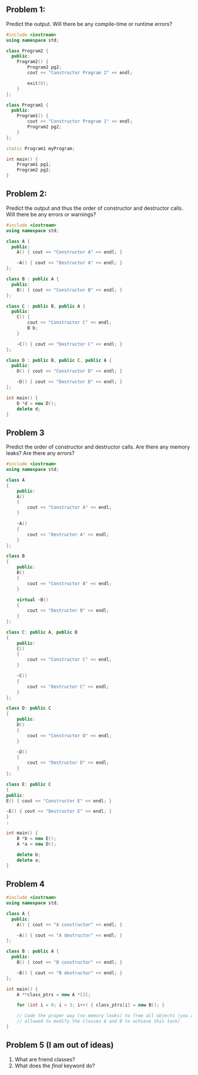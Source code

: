 ## Problem 1:
Predict the output. Will there be any compile-time or runtime errors?
```cpp
#include <iostream>
using namespace std;

class Program2 {
  public:
    Program2() {
        Program2 pg2;
        cout << "Constructor Program 2" << endl;

        exit(0);
    }
};

class Program1 {
  public:
    Program1() {
        cout << "Constructor Program 1" << endl;
        Program2 pg2;
    }
};

static Program1 myProgram;

int main() {
    Program1 pg1;
    Program2 pg2;
}
```

## Problem 2:
Predict the output and thus the order of constructor and destructor calls. Will there be any errors or warnings?
```cpp
#include <iostream>
using namespace std;

class A {
  public:
    A() { cout << "Constructor A" << endl; }

    ~A() { cout << "Destructor A" << endl; }
};

class B : public A {
  public:
    B() { cout << "Constructor B" << endl; }
};

class C : public B, public A {
  public:
    C() {
        cout << "Constructor C" << endl;
        B b;
    }

    ~C() { cout << "Destructor C" << endl; }
};

class D : public B, public C, public A {
  public:
    D() { cout << "Constructor D" << endl; }

    ~D() { cout << "Destructor D" << endl; }
};

int main() {
    D *d = new D();
    delete d;
}
```
## Problem 3
Predict the order of constructor and destructor calls. Are there any memory leaks? Are there any errors?
```cpp
#include <iostream>
using namespace std;

class A
{
    public:
    A()
    {
        cout << "Constructor A" << endl;
    }

    ~A()
    {
        cout << "Destructor A" << endl;
    }
};

class B
{
    public:
    B()
    {
        cout << "Constructor B" << endl;
    }

    virtual ~B()
    {
        cout << "Destructor B" << endl;
    }
};

class C: public A, public B
{
    public:
    C()
    {
        cout << "Constructor C" << endl;
    }

    ~C()
    {
        cout << "Destructor C" << endl;
    }
};

class D: public C
{
    public:
    D()
    {
        cout << "Constructor D" << endl;
    }

    ~D()
    {
        cout << "Destructor D" << endl;
    }
};

class E: public C
{
public:
E() { cout << "Constructor E" << endl; }

~E() { cout << "Destructor E" << endl; }
}
;

int main() {
    B *b = new E();
    A *a = new D();

    delete b;
    delete a;
}
```

## Problem 4
```cpp
#include <iostream>
using namespace std;

class A {
  public:
    A() { cout << "A constructor" << endl; }

    ~A() { cout << "A destructor" << endl; }
};

class B : public A {
  public:
    B() { cout << "B constructor" << endl; }

    ~B() { cout << "B destructor" << endl; }
};

int main() {
    A **class_ptrs = new A *[3];

    for (int i = 0; i < 3; i++) { class_ptrs[i] = new B(); }

    // Code the proper way (no memory leaks) to free all objects (you are
    // allowed to modify the classes A and B to achieve this task)
}
```
## Problem 5 (I am out of ideas)
1. What are friend classes?  
2. What does the *final* keyword do?  
